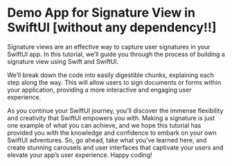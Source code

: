 # Demo App for Signature View in SwiftUI [without any dependency!!]

Signature views are an effective way to capture user signatures in your SwiftUI app. In this tutorial, we’ll guide you through the process of building a signature view using Swift and SwiftUI.


We’ll break down the code into easily digestible chunks, explaining each step along the way. This will allow users to sign documents or forms within your application, providing a more interactive and engaging user experience.


As you continue your SwiftUI journey, you’ll discover the immense flexibility and creativity that SwiftUI empowers you with. Making a signature is just one example of what you can achieve, and we hope this tutorial has provided you with the knowledge and confidence to embark on your own SwiftUI adventures.
So, go ahead, take what you’ve learned here, and create stunning carousels and user interfaces that captivate your users and elevate your app’s user experience. Happy coding!
